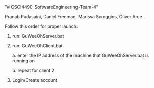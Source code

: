 "# CSCI4490-SoftwareEngineering-Team-4" 

Pranab Pudasaini, 
Daniel Freeman, 
Marissa Scroggins, 
Oliver Arce

Follow this order for proper launch:
1. run: GuWeeOhServer.bat
2. run: GuWeeOhClient.bat
   
   a. enter the IP address of the machine that GuWeeOhServer.bat is running on
   
   
   b. repeat for client 2
   
4. Login/Create account
